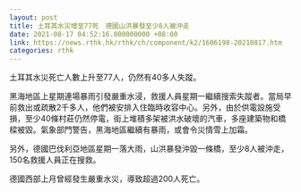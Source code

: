 ```yaml
---
layout: post
title: 土耳其水災增至77死　德國山洪暴發至少8人被沖走
date: 2021-08-17 04:52:16.000000000 +08:00
link: https://news.rthk.hk/rthk/ch/component/k2/1606198-20210817.htm
categories: rthk
---
```


土耳其水災死亡人數上升至77人，仍然有40多人失蹤。

黑海地區上星期連場暴雨引發嚴重水浸，救援人員星期一繼續搜索失蹤者。當局早前救出或疏散2千多人，他們被安排入住臨時收容中心。另外，由於供電設施受損，至少40條村莊仍然停電，街上堆積多架被洪水破壞的汽車，多座建築物和橋樑被毀。氣象部門警告，黑海地區繼續有暴雨，或會令災情雪上加霜。

另外，德國巴伐利亞地區星期一落大雨，山洪暴發沖毀一條橋，至少8人被沖走，150名救援人員正在搜救。

德國西部上月曾經發生嚴重水災，導致超過200人死亡。
